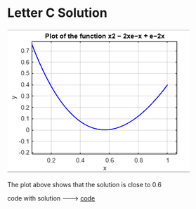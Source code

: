 # Letter C Solution

![plot](plot.png)

The plot above shows that the solution is close to 0.6

code with solution ---> [code](ex01a.c)